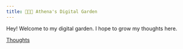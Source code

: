 ```yaml
---
title: 👩🏻‍🌾 Athena's Digital Garden 
---
```


Hey! Welcome to my digital garden. I hope to grow my thoughts here.

<!-- 
![Education](/tags/education)
![Setup](/tags/setup)
![Human-Potential](/tags/human-potential) -->
[Thoughts](/thoughts)